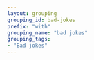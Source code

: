 ```yaml
---
layout: grouping 
grouping_id: bad-jokes
prefix: "with"
grouping_name: "bad jokes"
grouping_tags:
- "Bad jokes"
---
```

